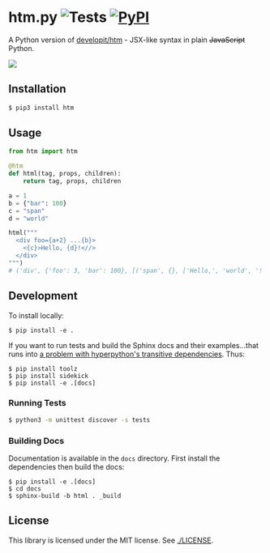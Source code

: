 # htm.py ![Tests](https://github.com/jviide/htm.py/workflows/Tests/badge.svg) [![PyPI](https://img.shields.io/pypi/v/htm.svg?color=blue)](https://pypi.org/project/htm/)

A Python version of [developit/htm](https://github.com/developit/htm) - JSX-like syntax in plain ~~JavaScript~~ Python.

![](https://user-images.githubusercontent.com/19776768/59420458-99d60000-8dd5-11e9-9d29-02fff6c83a55.png)

## Installation

```sh
$ pip3 install htm
```

## Usage

```py
from htm import htm

@htm
def html(tag, props, children):
    return tag, props, children

a = 1
b = {"bar": 100}
c = "span"
d = "world"

html("""
  <div foo={a+2} ...{b}>
    <{c}>Hello, {d}!<//>
  </div>
""")
# ('div', {'foo': 3, 'bar': 100}, [('span', {}, ['Hello,', 'world', '!'])])
```

## Development

To install locally:

```shell script
$ pip install -e .
```

If you want to run tests and build the Sphinx docs and their examples...that runs into [a problem with hyperpython's transitive dependencies](https://github.com/ejplatform/hyperpython/issues/4).
Thus: 

```shell script
$ pip install toolz
$ pip install sidekick
$ pip install -e .[docs]
```


### Running Tests

```sh
$ python3 -m unittest discover -s tests
```

### Building Docs

Documentation is available in the `docs` directory.
First install the dependencies then build the docs:

```shell script
$ pip install -e .[docs]
$ cd docs
$ sphinx-build -b html . _build
```

## License

This library is licensed under the MIT license. See [./LICENSE](./LICENSE).
